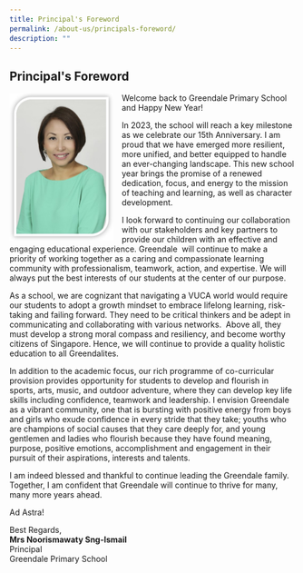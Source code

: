 ```yaml
---
title: Principal's Foreword
permalink: /about-us/principals-foreword/
description: ""
---
```

## **Principal's Foreword**

<img src="/images/About%20Us/Principal.jpg" style="width:183px;height:260px;margin-right:15px;" align = "left">
Welcome back to Greendale Primary School and Happy New Year!<br>

In 2023, the school will reach a key milestone as we celebrate our 15th Anniversary. I am proud that we have emerged more resilient, more unified, and better equipped to handle an ever-changing landscape. This new school year brings the promise of a renewed dedication, focus, and energy to the mission of teaching and learning, as well as character development.<br>

I look forward to continuing our collaboration with our stakeholders and key partners to provide our children with an effective and engaging educational experience. Greendale  will continue to make a priority of working together as a caring and compassionate learning community with professionalism, teamwork, action, and expertise. We will always put the best interests of our students at the center of our purpose.<br>

As a school, we are cognizant that navigating a VUCA world would require our students to adopt a growth mindset to embrace lifelong learning, risk-taking and failing forward. They need to be critical thinkers and be adept in communicating and collaborating with various networks.  Above all, they must develop a strong moral compass and resiliency, and become worthy citizens of Singapore. Hence, we will continue to provide a quality holistic education to all Greendalites.<br>

In addition to the academic focus, our rich programme of co-curricular provision provides opportunity for students to develop and flourish in sports, arts, music, and outdoor adventure, where they can develop key life skills including confidence, teamwork and leadership. I envision Greendale as a vibrant community, one that is bursting with positive energy from boys and girls who exude confidence in every stride that they take; youths who are champions of social causes that they care deeply for, and young gentlemen and ladies who flourish because they have found meaning, purpose, positive emotions, accomplishment and engagement in their pursuit of their aspirations, interests and talents.<br>

I am indeed blessed and thankful to continue leading the Greendale family. Together, I am confident that Greendale will continue to thrive for many, many more years ahead.<br>

Ad Astra!<br>

Best Regards,<br>
**Mrs Noorismawaty Sng-Ismail**<br>
Principal<br>
Greendale Primary School